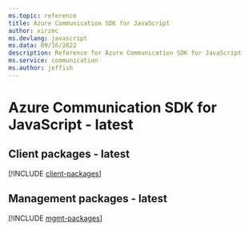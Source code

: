 ```yaml
---
ms.topic: reference
title: Azure Communication SDK for JavaScript
author: xirzec
ms.devlang: javascript
ms.data: 09/16/2022
description: Reference for Azure Communication SDK for JavaScript
ms.service: communication
ms.author: jeffish
---
```

# Azure Communication SDK for JavaScript - latest

## Client packages - latest
[!INCLUDE [client-packages](communication-client-index.md)]
## Management packages - latest
[!INCLUDE [mgmt-packages](communication-mgmt-index.md)]